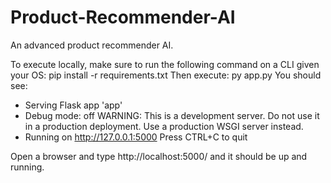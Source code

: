 # Product-Recommender-AI

An advanced product recommender AI. 

To execute locally, make sure to run the following command on a CLI given your OS:
pip install -r requirements.txt 
Then execute: 
py app.py
You should see:
* Serving Flask app 'app'
* Debug mode: off
WARNING: This is a development server. Do not use it in a production deployment. Use a production WSGI server instead.
* Running on http://127.0.0.1:5000
Press CTRL+C to quit

Open a browser and type http://localhost:5000/ and it should be up and running.


